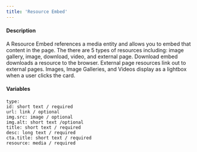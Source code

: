 ```yaml
---
title: 'Resource Embed'
---
```

#### Description
A Resource Embed references a media entity and allows you to embed that content in the page. The there are 5 types of resources including: image gallery, image, download, video, and external page. Download embed downloads a resource to the browser. External page resources link out to external pages. Images, Image Galleries, and Videos display as a lightbox when a user clicks the card.

#### Variables
~~~
type: 
id: short text / required
url: link / optional
img.src: image / optional
img.alt: short text /optional
title: short text / required
desc: long text / required
cta.title: short text / required
resource: media / required
~~~
